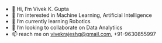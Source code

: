 - 👋 Hi, I’m Vivek K. Gupta
- 👀 I’m interested in Machine Learning, Artificial Intelligence
- 🌱 I’m currently learning Robotics
- 💞️ I’m looking to collaborate on Data Analytiics
- 📫 reach me on vivekrajeshg@gmail.com, +91-9630855997 

<!---
vivekg0510/vivekg0510 is a ✨ special ✨ repository because its `README.md` (this file) appears on your GitHub profile.
You can click the Preview link to take a look at your changes.
--->

